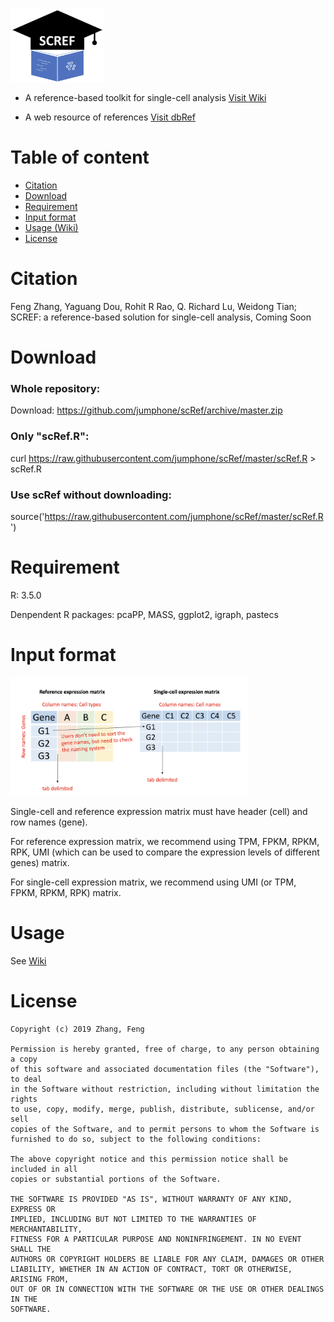 <a href="https://github.com/jumphone/scRef/wiki">
<img src="/source/NewLogo.png" width="150">
</a>

* A reference-based toolkit for single-cell analysis <a href='https://github.com/jumphone/scRef/wiki'>Visit Wiki</a>

* A web resource of references <a href='/Reference/'>Visit dbRef</a>

# Table of content

* [Citation](#Citation)
* [Download](#Download)
* [Requirement](#Requirement)
* [Input format](#Input-format)
* [Usage (Wiki)](https://github.com/jumphone/scRef/wiki)
* [License](#License)


# Citation

Feng Zhang, Yaguang Dou, Rohit R Rao, Q. Richard Lu, Weidong Tian; SCREF: a reference-based solution for single-cell analysis, Coming Soon

# Download

### Whole repository:

Download: https://github.com/jumphone/scRef/archive/master.zip

### Only "scRef.R":

curl https://raw.githubusercontent.com/jumphone/scRef/master/scRef.R > scRef.R

### Use scRef without downloading:

source('https://raw.githubusercontent.com/jumphone/scRef/master/scRef.R')

# Requirement

R: 3.5.0

Denpendent R packages: pcaPP, MASS, ggplot2, igraph, pastecs

# Input format

<img src="https://github.com/jumphone/scRef/raw/master/source/Input_format.png" width="380">

Single-cell and reference expression matrix must have header (cell) and row names (gene).

For reference expression matrix, we recommend using TPM, FPKM, RPKM, RPK, UMI (which can be used to compare the expression levels of different genes) matrix. 

For single-cell expression matrix, we recommend using UMI (or TPM, FPKM, RPKM, RPK) matrix.

# Usage
   
See [Wiki](https://github.com/jumphone/scRef/wiki#table-of-content)

   
# License

    Copyright (c) 2019 Zhang, Feng

    Permission is hereby granted, free of charge, to any person obtaining a copy
    of this software and associated documentation files (the "Software"), to deal
    in the Software without restriction, including without limitation the rights
    to use, copy, modify, merge, publish, distribute, sublicense, and/or sell
    copies of the Software, and to permit persons to whom the Software is
    furnished to do so, subject to the following conditions:

    The above copyright notice and this permission notice shall be included in all
    copies or substantial portions of the Software.

    THE SOFTWARE IS PROVIDED "AS IS", WITHOUT WARRANTY OF ANY KIND, EXPRESS OR
    IMPLIED, INCLUDING BUT NOT LIMITED TO THE WARRANTIES OF MERCHANTABILITY,
    FITNESS FOR A PARTICULAR PURPOSE AND NONINFRINGEMENT. IN NO EVENT SHALL THE
    AUTHORS OR COPYRIGHT HOLDERS BE LIABLE FOR ANY CLAIM, DAMAGES OR OTHER
    LIABILITY, WHETHER IN AN ACTION OF CONTRACT, TORT OR OTHERWISE, ARISING FROM,
    OUT OF OR IN CONNECTION WITH THE SOFTWARE OR THE USE OR OTHER DEALINGS IN THE
    SOFTWARE.





